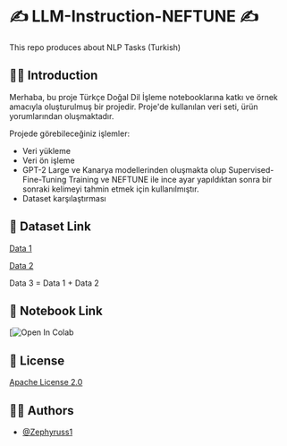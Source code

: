 # ✍️ LLM-Instruction-NEFTUNE ✍️

This repo produces about NLP Tasks (Turkish)

## 👋🏻 Introduction
Merhaba, bu proje Türkçe Doğal Dil İşleme notebooklarına katkı ve örnek amacıyla oluşturulmuş bir projedir. Proje'de kullanılan veri seti, ürün yorumlarından oluşmaktadır.

Projede görebileceğiniz işlemler:
- Veri yükleme
- Veri ön işleme
- GPT-2 Large ve Kanarya modellerinden oluşmakta olup Supervised-Fine-Tuning Training ve NEFTUNE ile ince ayar yapıldıktan sonra bir sonraki kelimeyi tahmin etmek için kullanılmıştır.
- Dataset karşılaştırması

## 📜 Dataset Link
[Data 1](https://docs.google.com/spreadsheets/d/1NCMx8QCK4qJzMhFAwMwl9dIH88fyYYvr/edit#gid=1608624003)

[Data 2](https://huggingface.co/datasets/merve/turkish_instructions)

Data 3 = Data 1 + Data 2

## 💬 Notebook Link

[![Open In Colab](https://colab.research.google.com/github/Zephyruss1/LLM-Instruct-on-NEFTUNE/blob/main/Instruction_FineTuning_NEFTUNE.ipynb)
## 📄 License

[Apache License 2.0](https://github.com/Zephyruss1/LLM-Instruction-NEFTUNE/blob/main/LICENSE)

## 🧙🏼 Authors

- [@Zephyruss1](https://https://github.com/Zephyruss1)

